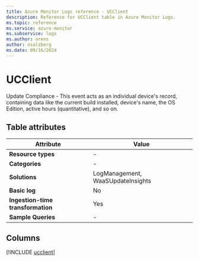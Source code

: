 ```yaml
---
title: Azure Monitor Logs reference - UCClient
description: Reference for UCClient table in Azure Monitor Logs.
ms.topic: reference
ms.service: azure-monitor
ms.subservice: logs
ms.author: orens
author: osalzberg
ms.date: 09/16/2024
---
```


# UCClient

Update Compliance - This event acts as an individual device's record, containing data like the current build installed, device's name, the OS Edition, active hours (quantitative), and so on.


## Table attributes

|Attribute|Value|
|---|---|
|**Resource types**|-|
|**Categories**|-|
|**Solutions**| LogManagement, WaaSUpdateInsights|
|**Basic log**|No|
|**Ingestion-time transformation**|Yes|
|**Sample Queries**|-|



## Columns
  
[!INCLUDE [ucclient](~/reusable-content/ce-skilling/azure/includes/azure-monitor/reference/tables/ucclient-include.md)]
